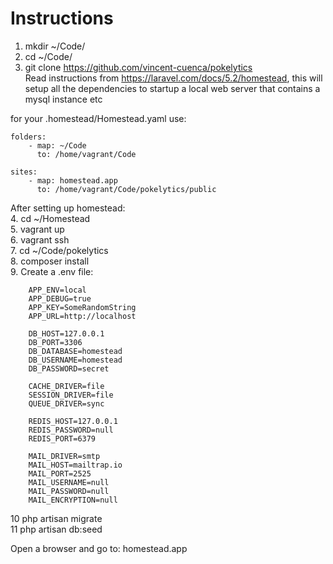# Instructions
1. mkdir ~/Code/  
2. cd ~/Code/  
3. git clone https://github.com/vincent-cuenca/pokelytics  
Read instructions from https://laravel.com/docs/5.2/homestead, this will setup all the dependencies to startup a local web server that contains a mysql instance etc

for your .homestead/Homestead.yaml use:

    folders:
        - map: ~/Code
          to: /home/vagrant/Code

    sites:
        - map: homestead.app
          to: /home/vagrant/Code/pokelytics/public

After setting up homestead:  
4. cd ~/Homestead  
5. vagrant up  
6. vagrant ssh  
7. cd ~/Code/pokelytics  
8. composer install  
9. Create a .env file:  

        APP_ENV=local
        APP_DEBUG=true
        APP_KEY=SomeRandomString
        APP_URL=http://localhost
        
        DB_HOST=127.0.0.1
        DB_PORT=3306
        DB_DATABASE=homestead
        DB_USERNAME=homestead
        DB_PASSWORD=secret
        
        CACHE_DRIVER=file
        SESSION_DRIVER=file
        QUEUE_DRIVER=sync
        
        REDIS_HOST=127.0.0.1
        REDIS_PASSWORD=null
        REDIS_PORT=6379
        
        MAIL_DRIVER=smtp
        MAIL_HOST=mailtrap.io
        MAIL_PORT=2525
        MAIL_USERNAME=null
        MAIL_PASSWORD=null
        MAIL_ENCRYPTION=null

10 php artisan migrate  
11 php artisan db:seed  

Open a browser and go to: homestead.app
